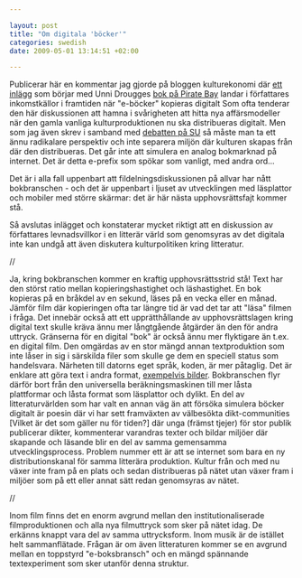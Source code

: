 ```yaml
--- 

layout: post
title: "Om digitala 'böcker'" 
categories: swedish 
date: 2009-05-01 13:14:51 +02:00 

---
```


Publicerar här en kommentar jag gjorde på bloggen kulturekonomi där [ett inlägg](http://kulturekonomi.se/2009/04/24/exklusivt-for-pirate-bay/) som börjar med Unni Drougges [bok på Pirate Bay](http://thepiratebay.org/torrent/4864619/Unni_Drougge_-_Boven_i_Mitt_Drama_Kallas_Karlek_LJUDBOK_TPB001) landar i författares inkomstkällor i framtiden när "e-böcker" kopieras digitalt Som ofta tenderar den här diskussionen att hamna i svårigheten att hitta nya affärsmodeller när den gamla vanliga kulturproduktionen nu ska distribueras digitalt. Men som jag även skrev i samband med [debatten på SU](http://www.blay.se/2009-04-27-om-internetreglering-debatten-pa-stockholms-universitet.html) så måste man ta ett ännu radikalare perspektiv och inte separera miljön där kulturen skapas från där den distribueras. Det går inte att simulera en analog bokmarknad på internet. Det är detta e-prefix som spökar som vanligt, med andra ord...

Det är i alla fall uppenbart att fildelningsdiskussionen på allvar har nått bokbranschen - och det är uppenbart i ljuset av utvecklingen med läsplattor och mobiler med större skärmar: det är här nästa upphovsrättsfajt kommer stå.

Så avslutas inlägget och konstaterar mycket riktigt att en diskussion av författares levnadsvillkor i en litterär värld som genomsyras av det digitala inte kan undgå att även diskutera kulturpolitiken kring litteratur. 

//

Ja, kring bokbranschen kommer en kraftig upphovsrättsstrid stå! Text har den störst ratio mellan kopieringshastighet och läshastighet. En bok kopieras på en bråkdel av en sekund, läses på en vecka eller en månad. Jämför film där kopieringen ofta tar längre tid är vad det tar att "läsa" filmen i fråga. Det innebär också att ett upprätthållande av upphovsrättslagen kring digital text skulle kräva ännu mer långtgående åtgärder än den för andra uttryck. Gränserna för en digital "bok" är också ännu mer flyktigare än t.ex. en digital film. Den omgärdas av en stor mängd annan textproduktion som inte låser in sig i särskilda filer som skulle ge dem en speciell status som handelsvara. Närheten till datorns eget språk, koden, är mer påtaglig. Det är enklare att göra text i andra format, [exempelvis bilder](http://copyriot.blogspot.com/2005/02/textzcom-archiveorg-och-den-omjliga.html). Bokbranschen flyr därför bort från den universella beräkningsmaskinen till mer låsta plattformar och låsta format som läsplattor och dylikt. En del av litteraturvärlden som har valt en annan väg än att försöka simulera böcker digitalt är poesin där vi har sett framväxten av välbesökta dikt-communities [Vilket är det som gäller nu för tiden?] där unga (främst tjejer) för stor publik publicerar dikter, kommenterar varandras texter och bildar miljöer där skapande och läsande blir en del av samma gemensamma utvecklingsprocess. Problem nummer ett är att se internet som bara en ny distributionskanal för samma litterära produktion. Kultur från och med nu växer inte fram på en plats och sedan distribueras på nätet utan växer fram i miljöer som på ett eller annat sätt redan genomsyras av nätet. 

//

Inom film finns det en enorm avgrund mellan den institutionaliserade filmproduktionen och alla nya filmuttryck som sker på nätet idag. De erkänns knappt vara del av samma uttrycksform. Inom musik är de istället helt sammanflätade. Frågan är om även litteraturen kommer se en avgrund mellan en toppstyrd "e-boksbransch" och en mängd spännande textexperiment som sker utanför denna struktur. 
